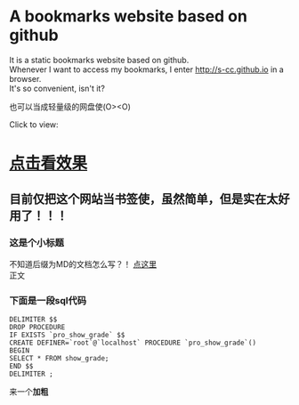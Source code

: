 A bookmarks website based on github
===================================

It is a static bookmarks website based on github. <br/>
Whenever I want to access my bookmarks, I enter http://s-cc.github.io in a browser.<br/>
It's so convenient, isn't it?<br/>

也可以当成轻量级的网盘使(O><O)<br/>

Click to view:<br/>

[点击看效果](https://kingofhevil.github.io/)
==========================================================================

目前仅把这个网站当书签使，虽然简单，但是实在太好用了！！！
---------------------------------------------------------

### 这是个小标题
不知道后缀为MD的文档怎么写？！
[点这里](https://github.com/Kingofhevil/Markdown-Chinese-Demo/edit/master/README.md)<br />
正文
### 下面是一段sql代码
    DELIMITER $$
    DROP PROCEDURE 
    IF EXISTS `pro_show_grade` $$
    CREATE DEFINER=`root`@`localhost` PROCEDURE `pro_show_grade`()
    BEGIN
    SELECT * FROM show_grade;
    END $$
    DELIMITER ;

来一个**加粗**

